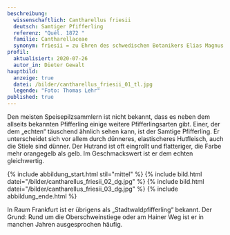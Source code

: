```yaml
---
beschreibung:
  wissenschaftlich: Cantharellus friesii
  deutsch: Samtiger Pfifferling
  referenz: "Quél. 1872 "
  familie: Cantharellaceae
  synonym: friesii = zu Ehren des schwedischen Botanikers Elias Magnus Fries
profil:
  aktualisiert: 2020-07-26
  autor_in: Dieter Gewalt
hauptbild:
  anzeige: true
  datei: /bilder/cantharellus_friesii_01_tl.jpg
  legende: "Foto: Thomas Lehr"
published: true
---
```

Den meisten Speisepilzsammlern ist nicht bekannt, dass es neben dem allseits bekannten Pfifferling einige weitere Pfifferlingsarten gibt. Einer, der dem „echten“ täuschend ähnlich sehen kann, ist der Samtige Pfifferling. Er unterscheidet sich vor allem durch dünneres, elastischeres Hutfleisch, auch die Stiele sind dünner. Der Hutrand ist oft eingrollt und flatteriger, die Farbe mehr orangegelb als gelb. Im Geschmackswert ist er dem echten gleichwertig.

{% include abbildung_start.html stil="mittel" %}
{% include bild.html datei="/bilder/cantharellus_friesii_02_dg.jpg" %}
{% include bild.html datei="/bilder/cantharellus_friesii_03_dg.jpg" %}
{% include abbildung_ende.html %}

In Raum Frankfurt ist er übrigens als „Stadtwaldpfifferling“ bekannt. Der Grund: Rund um die Oberschweinstiege oder am Hainer Weg ist er in manchen Jahren ausgesprochen häufig.
